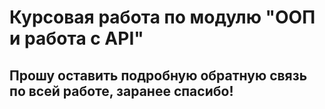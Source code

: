 # Курсовая работа по модулю "ООП и работа с API"
## Прошу оставить подробную обратную связь по всей работе, заранее спасибо!